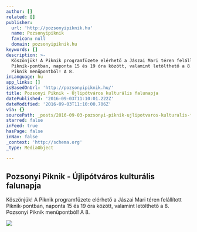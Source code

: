 ```yaml
---
author: []
related: []
publisher:
  url: 'http://pozsonyipiknik.hu'
  name: Pozsonyipiknik
  favicon: null
  domain: pozsonyipiknik.hu
keywords: []
description: >-
  Köszönjük! A Piknik programfüzete elérhető a Jászai Mari téren felállított
  Piknik-pontban, naponta 15 és 19 óra között, valamint letölthető a 8. Pozsonyi
  Piknik menüpontból! A 8.
inLanguage: hu
app_links: []
isBasedOnUrl: 'http://pozsonyipiknik.hu/'
title: Pozsonyi Piknik - Újlipótváros kulturális falunapja
datePublished: '2016-09-03T11:10:01.222Z'
dateModified: '2016-09-03T11:10:00.706Z'
via: {}
sourcePath: _posts/2016-09-03-pozsonyi-piknik-ujlipotvaros-kulturalis-falunapja.md
starred: false
inFeed: true
hasPage: false
inNav: false
_context: 'http://schema.org'
_type: MediaObject

---
```

<article style=""><h1>Pozsonyi Piknik - Újlipótváros kulturális falunapja</h1><p>Köszönjük! A Piknik programfüzete elérhető a Jászai Mari téren felállított Piknik-pontban, naponta 15 és 19 óra között, valamint letölthető a 8. Pozsonyi Piknik menüpontból! A 8.</p><img src="http://pozsonyipiknik.hu/wp-content/uploads/2016/08/radnoti-120x190-jav.jpg" /></article>